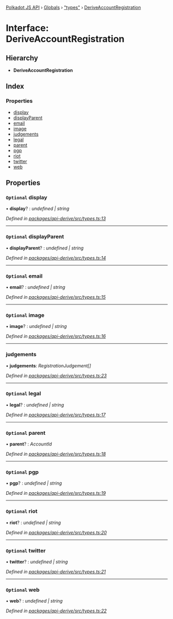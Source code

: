 [Polkadot JS API](../README.md) › [Globals](../globals.md) › ["types"](../modules/_types_.md) › [DeriveAccountRegistration](_types_.deriveaccountregistration.md)

# Interface: DeriveAccountRegistration

## Hierarchy

* **DeriveAccountRegistration**

## Index

### Properties

* [display](_types_.deriveaccountregistration.md#optional-display)
* [displayParent](_types_.deriveaccountregistration.md#optional-displayparent)
* [email](_types_.deriveaccountregistration.md#optional-email)
* [image](_types_.deriveaccountregistration.md#optional-image)
* [judgements](_types_.deriveaccountregistration.md#judgements)
* [legal](_types_.deriveaccountregistration.md#optional-legal)
* [parent](_types_.deriveaccountregistration.md#optional-parent)
* [pgp](_types_.deriveaccountregistration.md#optional-pgp)
* [riot](_types_.deriveaccountregistration.md#optional-riot)
* [twitter](_types_.deriveaccountregistration.md#optional-twitter)
* [web](_types_.deriveaccountregistration.md#optional-web)

## Properties

### `Optional` display

• **display**? : *undefined | string*

*Defined in [packages/api-derive/src/types.ts:13](https://github.com/polkadot-js/api/blob/f67c435378/packages/api-derive/src/types.ts#L13)*

___

### `Optional` displayParent

• **displayParent**? : *undefined | string*

*Defined in [packages/api-derive/src/types.ts:14](https://github.com/polkadot-js/api/blob/f67c435378/packages/api-derive/src/types.ts#L14)*

___

### `Optional` email

• **email**? : *undefined | string*

*Defined in [packages/api-derive/src/types.ts:15](https://github.com/polkadot-js/api/blob/f67c435378/packages/api-derive/src/types.ts#L15)*

___

### `Optional` image

• **image**? : *undefined | string*

*Defined in [packages/api-derive/src/types.ts:16](https://github.com/polkadot-js/api/blob/f67c435378/packages/api-derive/src/types.ts#L16)*

___

###  judgements

• **judgements**: *RegistrationJudgement[]*

*Defined in [packages/api-derive/src/types.ts:23](https://github.com/polkadot-js/api/blob/f67c435378/packages/api-derive/src/types.ts#L23)*

___

### `Optional` legal

• **legal**? : *undefined | string*

*Defined in [packages/api-derive/src/types.ts:17](https://github.com/polkadot-js/api/blob/f67c435378/packages/api-derive/src/types.ts#L17)*

___

### `Optional` parent

• **parent**? : *AccountId*

*Defined in [packages/api-derive/src/types.ts:18](https://github.com/polkadot-js/api/blob/f67c435378/packages/api-derive/src/types.ts#L18)*

___

### `Optional` pgp

• **pgp**? : *undefined | string*

*Defined in [packages/api-derive/src/types.ts:19](https://github.com/polkadot-js/api/blob/f67c435378/packages/api-derive/src/types.ts#L19)*

___

### `Optional` riot

• **riot**? : *undefined | string*

*Defined in [packages/api-derive/src/types.ts:20](https://github.com/polkadot-js/api/blob/f67c435378/packages/api-derive/src/types.ts#L20)*

___

### `Optional` twitter

• **twitter**? : *undefined | string*

*Defined in [packages/api-derive/src/types.ts:21](https://github.com/polkadot-js/api/blob/f67c435378/packages/api-derive/src/types.ts#L21)*

___

### `Optional` web

• **web**? : *undefined | string*

*Defined in [packages/api-derive/src/types.ts:22](https://github.com/polkadot-js/api/blob/f67c435378/packages/api-derive/src/types.ts#L22)*
